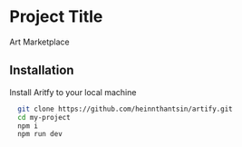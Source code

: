 
# Project Title

Art Marketplace

## Installation

Install Aritfy to your local machine

```bash
  git clone https://github.com/heinnthantsin/artify.git
  cd my-project
  npm i 
  npm run dev 
```
